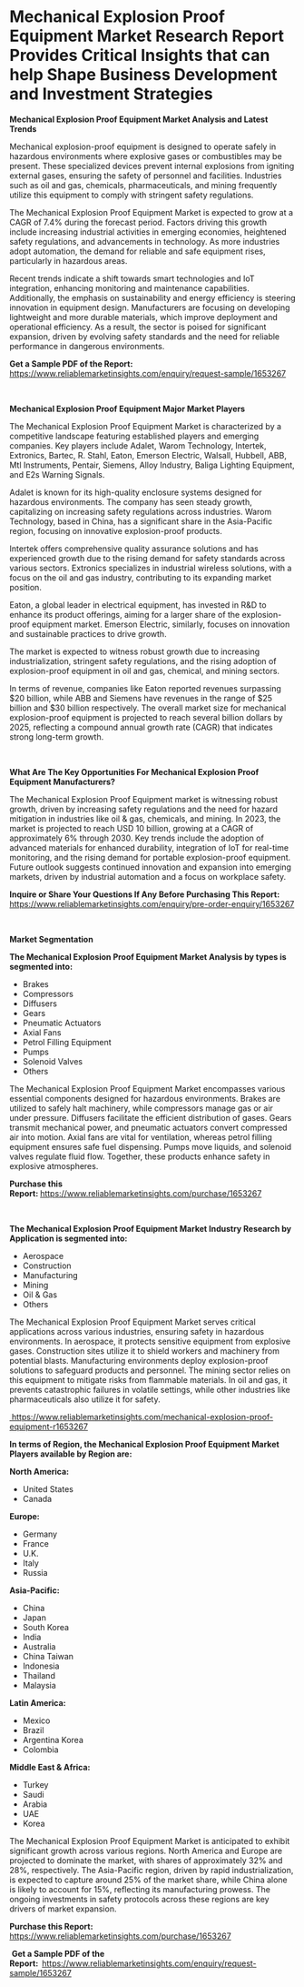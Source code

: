 <p><h1>Mechanical Explosion Proof Equipment Market Research Report Provides Critical Insights that can help Shape Business Development and Investment Strategies</h1></p><p><strong>Mechanical Explosion Proof Equipment Market Analysis and Latest Trends</strong></p>
<p><p>Mechanical explosion-proof equipment is designed to operate safely in hazardous environments where explosive gases or combustibles may be present. These specialized devices prevent internal explosions from igniting external gases, ensuring the safety of personnel and facilities. Industries such as oil and gas, chemicals, pharmaceuticals, and mining frequently utilize this equipment to comply with stringent safety regulations.</p><p>The Mechanical Explosion Proof Equipment Market is expected to grow at a CAGR of 7.4% during the forecast period. Factors driving this growth include increasing industrial activities in emerging economies, heightened safety regulations, and advancements in technology. As more industries adopt automation, the demand for reliable and safe equipment rises, particularly in hazardous areas. </p><p>Recent trends indicate a shift towards smart technologies and IoT integration, enhancing monitoring and maintenance capabilities. Additionally, the emphasis on sustainability and energy efficiency is steering innovation in equipment design. Manufacturers are focusing on developing lightweight and more durable materials, which improve deployment and operational efficiency. As a result, the sector is poised for significant expansion, driven by evolving safety standards and the need for reliable performance in dangerous environments.</p></p>
<p><strong>Get a Sample PDF of the Report:&nbsp;</strong> <a href="https://www.reliablemarketinsights.com/enquiry/request-sample/1653267?utm_campaign=2680&utm_medium=2&utm_source=Github&utm_content=ia&utm_term=18042025&utm_id=mechanical-explosion-proof-equipment">https://www.reliablemarketinsights.com/enquiry/request-sample/1653267</a></p>
<p>&nbsp;</p>
<p><strong>Mechanical Explosion Proof Equipment Major Market Players</strong></p>
<p><p>The Mechanical Explosion Proof Equipment Market is characterized by a competitive landscape featuring established players and emerging companies. Key players include Adalet, Warom Technology, Intertek, Extronics, Bartec, R. Stahl, Eaton, Emerson Electric, Walsall, Hubbell, ABB, Mtl Instruments, Pentair, Siemens, Alloy Industry, Baliga Lighting Equipment, and E2s Warning Signals.</p><p>Adalet is known for its high-quality enclosure systems designed for hazardous environments. The company has seen steady growth, capitalizing on increasing safety regulations across industries. Warom Technology, based in China, has a significant share in the Asia-Pacific region, focusing on innovative explosion-proof products.</p><p>Intertek offers comprehensive quality assurance solutions and has experienced growth due to the rising demand for safety standards across various sectors. Extronics specializes in industrial wireless solutions, with a focus on the oil and gas industry, contributing to its expanding market position.</p><p>Eaton, a global leader in electrical equipment, has invested in R&D to enhance its product offerings, aiming for a larger share of the explosion-proof equipment market. Emerson Electric, similarly, focuses on innovation and sustainable practices to drive growth.</p><p>The market is expected to witness robust growth due to increasing industrialization, stringent safety regulations, and the rising adoption of explosion-proof equipment in oil and gas, chemical, and mining sectors. </p><p>In terms of revenue, companies like Eaton reported revenues surpassing $20 billion, while ABB and Siemens have revenues in the range of $25 billion and $30 billion respectively. The overall market size for mechanical explosion-proof equipment is projected to reach several billion dollars by 2025, reflecting a compound annual growth rate (CAGR) that indicates strong long-term growth.</p></p>
<p>&nbsp;</p>
<p><strong>What Are The Key Opportunities For Mechanical Explosion Proof Equipment Manufacturers?</strong></p>
<p><p>The Mechanical Explosion Proof Equipment market is witnessing robust growth, driven by increasing safety regulations and the need for hazard mitigation in industries like oil & gas, chemicals, and mining. In 2023, the market is projected to reach USD 10 billion, growing at a CAGR of approximately 6% through 2030. Key trends include the adoption of advanced materials for enhanced durability, integration of IoT for real-time monitoring, and the rising demand for portable explosion-proof equipment. Future outlook suggests continued innovation and expansion into emerging markets, driven by industrial automation and a focus on workplace safety.</p></p>
<p><strong>Inquire or Share Your Questions If Any Before Purchasing This Report:</strong> <a href="https://www.reliablemarketinsights.com/enquiry/pre-order-enquiry/1653267?utm_campaign=2680&utm_medium=2&utm_source=Github&utm_content=ia&utm_term=18042025&utm_id=mechanical-explosion-proof-equipment">https://www.reliablemarketinsights.com/enquiry/pre-order-enquiry/1653267</a></p>
<p>&nbsp;</p>
<p><strong>Market Segmentation</strong></p>
<p><strong>The Mechanical Explosion Proof Equipment Market Analysis by types is segmented into:</strong></p>
<p><ul><li>Brakes</li><li>Compressors</li><li>Diffusers</li><li>Gears</li><li>Pneumatic Actuators</li><li>Axial Fans</li><li>Petrol Filling Equipment</li><li>Pumps</li><li>Solenoid Valves</li><li>Others</li></ul></p>
<p><p>The Mechanical Explosion Proof Equipment Market encompasses various essential components designed for hazardous environments. Brakes are utilized to safely halt machinery, while compressors manage gas or air under pressure. Diffusers facilitate the efficient distribution of gases. Gears transmit mechanical power, and pneumatic actuators convert compressed air into motion. Axial fans are vital for ventilation, whereas petrol filling equipment ensures safe fuel dispensing. Pumps move liquids, and solenoid valves regulate fluid flow. Together, these products enhance safety in explosive atmospheres.</p></p>
<p><strong>Purchase this Report:&nbsp;</strong><a href="https://www.reliablemarketinsights.com/purchase/1653267?utm_campaign=2680&utm_medium=2&utm_source=Github&utm_content=ia&utm_term=18042025&utm_id=mechanical-explosion-proof-equipment">https://www.reliablemarketinsights.com/purchase/1653267</a></p>
<p>&nbsp;</p>
<p><strong>The Mechanical Explosion Proof Equipment Market Industry Research by Application is segmented into:</strong></p>
<p><ul><li>Aerospace</li><li>Construction</li><li>Manufacturing</li><li>Mining</li><li>Oil & Gas</li><li>Others</li></ul></p>
<p><p>The Mechanical Explosion Proof Equipment Market serves critical applications across various industries, ensuring safety in hazardous environments. In aerospace, it protects sensitive equipment from explosive gases. Construction sites utilize it to shield workers and machinery from potential blasts. Manufacturing environments deploy explosion-proof solutions to safeguard products and personnel. The mining sector relies on this equipment to mitigate risks from flammable materials. In oil and gas, it prevents catastrophic failures in volatile settings, while other industries like pharmaceuticals also utilize it for safety.</p></p>
<p><a href="https://www.reliablemarketinsights.com/mechanical-explosion-proof-equipment-r1653267?utm_campaign=2680&utm_medium=2&utm_source=Github&utm_content=ia&utm_term=18042025&utm_id=mechanical-explosion-proof-equipment">&nbsp;https://www.reliablemarketinsights.com/mechanical-explosion-proof-equipment-r1653267</a></p>
<p><strong>In terms of Region, the Mechanical Explosion Proof Equipment Market Players available by Region are:</strong></p>
<p>
    <p> <strong> North America: </strong>
        <ul>
            <li>United States</li>
            <li>Canada</li>
        </ul>
        </p> 
    <p> <strong> Europe: </strong>
        <ul>
            <li>Germany</li>
            <li>France</li>
            <li>U.K.</li>
            <li>Italy</li>
            <li>Russia</li>
        </ul>
        </p> 
    <p> <strong> Asia-Pacific: </strong>
        <ul>
            <li>China</li>
            <li>Japan</li>
            <li>South Korea</li>
            <li>India</li>
            <li>Australia</li>
            <li>China Taiwan</li>
            <li>Indonesia</li>
            <li>Thailand</li>
            <li>Malaysia</li>
        </ul>
        </p> 
    <p> <strong> Latin America: </strong>
        <ul>
            <li>Mexico</li>
            <li>Brazil</li>
            <li>Argentina Korea</li>
            <li>Colombia</li>
        </ul>
        </p> 
    <p> <strong> Middle East & Africa: </strong>
        <ul>
            <li>Turkey</li>
            <li>Saudi</li>
            <li>Arabia</li>
            <li>UAE</li>
            <li>Korea</li>
        </ul>
    </p>
    </p>
<p><p>The Mechanical Explosion Proof Equipment Market is anticipated to exhibit significant growth across various regions. North America and Europe are projected to dominate the market, with shares of approximately 32% and 28%, respectively. The Asia-Pacific region, driven by rapid industrialization, is expected to capture around 25% of the market share, while China alone is likely to account for 15%, reflecting its manufacturing prowess. The ongoing investments in safety protocols across these regions are key drivers of market expansion.</p></p>
<p><strong>Purchase this Report: </strong><a href="https://www.reliablemarketinsights.com/purchase/1653267?utm_campaign=2680&utm_medium=2&utm_source=Github&utm_content=ia&utm_term=18042025&utm_id=mechanical-explosion-proof-equipment">https://www.reliablemarketinsights.com/purchase/1653267</a></p>
<p>&nbsp;<strong>Get a Sample PDF of the Report:&nbsp;&nbsp;</strong><a href="https://www.reliablemarketinsights.com/enquiry/request-sample/1653267?utm_campaign=2680&utm_medium=2&utm_source=Github&utm_content=ia&utm_term=18042025&utm_id=mechanical-explosion-proof-equipment">https://www.reliablemarketinsights.com/enquiry/request-sample/1653267</a></p>
<p><strong></strong></p>
<p><p></p><p></p><p></p></p>